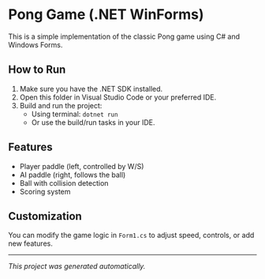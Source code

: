 # Pong Game (.NET WinForms)

This is a simple implementation of the classic Pong game using C# and Windows Forms.

## How to Run

1. Make sure you have the .NET SDK installed.
2. Open this folder in Visual Studio Code or your preferred IDE.
3. Build and run the project:
   - Using terminal: `dotnet run`
   - Or use the build/run tasks in your IDE.

## Features
- Player paddle (left, controlled by W/S)
- AI paddle (right, follows the ball)
- Ball with collision detection
- Scoring system

## Customization
You can modify the game logic in `Form1.cs` to adjust speed, controls, or add new features.

---

*This project was generated automatically.*
